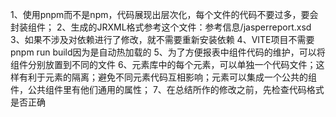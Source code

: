 1、使用pnpm而不是npm，代码展现出层次化，每个文件的代码不要过多，要会封装组件；
2、生成的JRXML格式参考这个文件：参考信息/jasperreport.xsd
3、如果不涉及对依赖进行了修改，就不需要重新安装依赖
4、VITE项目不需要pnpm run build因为是自动热加载的
5、为了方便报表中组件代码的维护，可以将组件分别放置到不同的文件
6、元素库中的每个元素，可以单独一个代码文件；这样有利于元素的隔离；避免不同元素代码互相影响；元素可以集成一个公共的组件，公共组件里有他们通用的属性；
7、在总结所作的修改之前，先检查代码格式是否正确